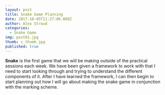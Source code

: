 ```yaml
---
layout: post
title: Snake Game Planning
date: 2017-10-05T11:27:00.000Z
author: Alex Stroud
categories:
  - Snake Game
img: post01.jpg
thumb: c_thumb.jpg
published: true
---
```


<b>Snake</b> is the first game that we will be making outside of the practical sessions each week. We have been given a framework to work with that I need to start looking through and trying to understand the different components of it. After I have learned the framework, I can then begin to start planning out how I will go about making the snake game in conjunction with the marking scheme.
